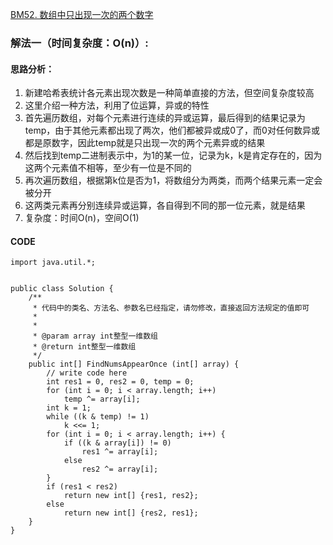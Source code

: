 [BM52. 数组中只出现一次的两个数字](https://www.nowcoder.com/practice/389fc1c3d3be4479a154f63f495abff8?tpId=295&tags=&title=&difficulty=0&judgeStatus=0&rp=0&sourceUrl=%2Fexam%2Foj)
### 解法一（时间复杂度：O(n)）:
#### 思路分析：
1. 新建哈希表统计各元素出现次数是一种简单直接的方法，但空间复杂度较高
2. 这里介绍一种方法，利用了位运算，异或的特性
3. 首先遍历数组，对每个元素进行连续的异或运算，最后得到的结果记录为temp，由于其他元素都出现了两次，他们都被异或成0了，而0对任何数异或都是原数字，因此temp就是只出现一次的两个元素异或的结果
4. 然后找到temp二进制表示中，为1的某一位，记录为k，k是肯定存在的，因为这两个元素值不相等，至少有一位是不同的
5. 再次遍历数组，根据第k位是否为1，将数组分为两类，而两个结果元素一定会被分开
6. 这两类元素再分别连续异或运算，各自得到不同的那一位元素，就是结果
7. 复杂度：时间O(n)，空间O(1)
#### CODE
```
import java.util.*;


public class Solution {
    /**
     * 代码中的类名、方法名、参数名已经指定，请勿修改，直接返回方法规定的值即可
     *
     * 
     * @param array int整型一维数组 
     * @return int整型一维数组
     */
    public int[] FindNumsAppearOnce (int[] array) {
        // write code here
        int res1 = 0, res2 = 0, temp = 0;
        for (int i = 0; i < array.length; i++)
            temp ^= array[i];
        int k = 1;
        while ((k & temp) != 1)
            k <<= 1;
        for (int i = 0; i < array.length; i++) {
            if ((k & array[i]) != 0)
                res1 ^= array[i];
            else
                res2 ^= array[i];
        }
        if (res1 < res2)
            return new int[] {res1, res2};
        else
            return new int[] {res2, res1};
    }
}
```
